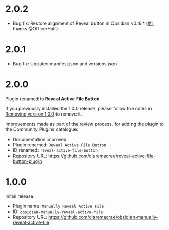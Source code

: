 # 2.0.2

* Bug fix: Restore alignment of Reveal button in Obsidian v0.16.* ([#1](https://github.com/claremacrae/reveal-active-file-button-plugin/pull/1), thanks @OfficerHalf)

# 2.0.1

* Bug fix: Updated manifest.json and versions.json

# 2.0.0

Plugin renamed to **Reveal Active File Button**.

If you previously installed the 1.0.0 release, please follow the notes in [Removing version 1.0.0](docs/RemoveV100.md) to remove it.

Improvements made as part of the review process, for adding the plugin to the Community Plugins catalogue:

* Documentation improved
* Plugin renamed: `Reveal Active File Button`
* ID renamed: `reveal-active-file-button`
* Repository URL: https://github.com/claremacrae/reveal-active-file-button-plugin

# 1.0.0

Initial release. 

* Plugin name: `Manually Reveal Active File`
* ID: `obsidian-manually-reveal-active-file`
* Repository URL: https://github.com/claremacrae/obsidian-manually-reveal-active-file
